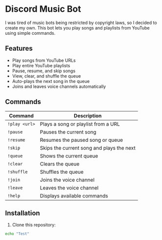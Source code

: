 # Discord Music Bot

I was tired of music bots being restricted by copyright laws, so I decided to create my own. This bot lets you play songs and playlists from YouTube using simple commands.

## Features
- Play songs from YouTube URLs
- Play entire YouTube playlists
- Pause, resume, and skip songs
- View, clear, and shuffle the queue
- Auto-plays the next song in the queue
- Joins and leaves voice channels automatically

## Commands

| Command       | Description                                    |
|--------------|--------------------------------|
| `!play <url>` | Plays a song or playlist from a URL |
| `!pause`      | Pauses the current song |
| `!resume`     | Resumes the paused song or queue |
| `!skip`       | Skips the current song and plays the next |
| `!queue`      | Shows the current queue |
| `!clear`      | Clears the queue |
| `!shuffle`    | Shuffles the queue |
| `!join`       | Joins the voice channel |
| `!leave`      | Leaves the voice channel |
| `!help`       | Displays available commands |

## Installation

1. Clone this repository:
```bash
echo "Test"
```
